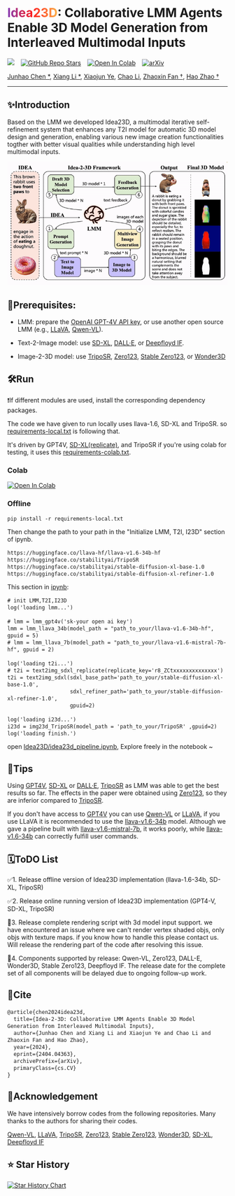 
<h1 style="font-weight: bold">
  <!-- <a href="https://idea23d.github.io/" target="_blank"> -->
     <span style="background: linear-gradient(90deg, rgba(131,58,180,1) 0%, rgba(253,29,29,1) 50%, rgba(252,176,69,1) 100%); -webkit-background-clip: text; color: transparent; background-clip: text;">Idea23D</span>:
    Collaborative LMM Agents Enable 3D Model Generation from Interleaved Multimodal Inputs
  <!-- </a> -->
</h1>

<div align="left">
  <!-- <a href='https://idea23d.github.io/'>
    <img src='https://img.shields.io/badge/Project-Page-green' alt="Project Page">
  </a>&ensp; -->
  <a href="https://idea23d.github.io/"><img src="https://img.shields.io/static/v1?label=Homepage&message=Idea23D&color=blue&logo=github-pages"></a> &ensp;
  <a href="https://github.com/yisuanwang/Idea23D"><img src="https://img.shields.io/github/stars/yisuanwang/Idea23D?label=stars&logo=github&color=brightgreen" alt="GitHub Repo Stars"></a> &ensp;
  <a href="https://colab.research.google.com/drive/1u_lJRvxIlBUPjC_Lou57SWLEnc5vLgQ6?usp=sharing"><img src="https://colab.research.google.com/assets/colab-badge.svg" alt="Open In Colab"></a> &ensp;
  <a href="https://arxiv.org/abs/2404.04363"><img src="https://img.shields.io/badge/arXiv-2404.04363-b31b1b.svg?style=flat-square" alt="arXiv"></a> &ensp;
</div>


<a href="https://scholar.google.com/citations?hl=en&user=uVMnzPMAAAAJ" target="_blank">Junhao Chen *</a>,
<a href="https://scholar.google.com/citations?hl=en&user=_wyYvQsAAAAJ" target="_blank">Xiang Li *</a>,
<a href="https://scholar.google.com/citations?user=BKMYsm4AAAAJ&hl=en" target="_blank">Xiaojun Ye</a>,
<a href="" target="_blank">Chao Li</a>,
<a href="https://scholar.google.com/citations?user=JHvyYDQAAAAJ" target="_blank">Zhaoxin Fan †</a>,
<a href="https://scholar.google.com/citations?hl=en&user=ygQznUQAAAAJ" target="_blank">Hao Zhao †</a>

----
## ✨Introduction
Based on the LMM we developed Idea23D, a multimodal iterative self-refinement system that enhances any T2I model for automatic 3D model design and generation, enabling various new image creation functionalities togther with better visual qualities while understanding high level multimodal inputs.


![idea23d](./page/idea23d.gif)


## 📔Prerequisites:
- LMM: prepare the [OpenAI GPT-4V API key](https://community.openai.com/t/how-can-i-get-a-gpt4-api-key/379141), or use another open source LMM (e.g., [LLaVA](https://github.com/haotian-liu/LLaVA), [Qwen-VL](https://modelscope.cn/studios/qwen/Qwen-VL-Max/summary)).

- Text-2-Image model: use [SD-XL](https://huggingface.co/docs/diffusers/en/using-diffusers/sdxl), [DALL·E](https://platform.openai.com/docs/guides/images?context=node), or [Deepfloyd IF](https://huggingface.co/docs/diffusers/en/api/pipelines/deepfloyd_if).

- Image-2-3D model: use [TripoSR](https://github.com/VAST-AI-Research/TripoSR), [Zero123](https://github.com/cvlab-columbia/zero123), [Stable Zero123](https://github.com/threestudio-project/threestudio?tab=readme-ov-file#stable-zero123), or [Wonder3D](https://github.com/xxlong0/Wonder3D)

## 🛠Run
❗If different modules are used, install the corresponding dependency packages.

The code we have given to run locally uses llava-1.6, SD-XL and TripoSR. so [requirements-local.txt](./requirements-local.txt) is following that.

It's driven by GPT4V, [SD-XL(replicate)](https://replicate.com/stability-ai/sdxl/api), and TripoSR if you're using colab for testing, it uses this [requirements-colab.txt](./requirements-colab.txt).

### Colab
[![Open In Colab](https://colab.research.google.com/assets/colab-badge.svg)](https://colab.research.google.com/drive/1u_lJRvxIlBUPjC_Lou57SWLEnc5vLgQ6?usp=sharing)

### Offline
```
pip install -r requirements-local.txt
```

Then change the path to your path in the "Initialize LMM, T2I, I23D" section of ipynb.
```
https://huggingface.co/llava-hf/llava-v1.6-34b-hf
https://huggingface.co/stabilityai/TripoSR
https://huggingface.co/stabilityai/stable-diffusion-xl-base-1.0
https://huggingface.co/stabilityai/stable-diffusion-xl-refiner-1.0
```

This section in [ipynb](./idea23d_pipeline.ipynb):
```
# init LMM,T2I,I23D
log('loading lmm...')

# lmm = lmm_gpt4v('sk-your open ai key')
lmm = lmm_llava_34b(model_path = "path_to_your/llava-v1.6-34b-hf", gpuid = 5)
# lmm = lmm_llava_7b(model_path = "path_to_your/llava-v1.6-mistral-7b-hf", gpuid = 2)

log('loading t2i...')
# t2i = text2img_sdxl_replicate(replicate_key='r8_ZCtxxxxxxxxxxxxxx')
t2i = text2img_sdxl(sdxl_base_path='path_to_your/stable-diffusion-xl-base-1.0', 
                    sdxl_refiner_path='path_to_your/stable-diffusion-xl-refiner-1.0', 
                    gpuid=2)

log('loading i23d...')
i23d = img23d_TripoSR(model_path = 'path_to_your/TripoSR' ,gpuid=2)
log('loading finish.')
```
open [Idea23D/idea23d_pipeline.ipynb](./idea23d_pipeline.ipynb), Explore freely in the notebook ~ 

## 🧐Tips
Using [GPT4V](https://community.openai.com/t/how-can-i-get-a-gpt4-api-key/379141), [SD-XL](https://replicate.com/stability-ai/sdxl/api) or [DALL·E](https://platform.openai.com/docs/guides/images?context=node), [TripoSR](https://github.com/VAST-AI-Research/TripoSR) as LMM was able to get the best results so far.
The effects in the paper were obtained using [Zero123](https://github.com/cvlab-columbia/zero123), so they are inferior compared to [TripoSR](https://github.com/VAST-AI-Research/TripoSR).

If you don't have access to [GPT4V](https://community.openai.com/t/how-can-i-get-a-gpt4-api-key/379141) you can use [Qwen-VL](https://modelscope.cn/studios/qwen/Qwen-VL-Max/summary) or [LLaVA](https://github.com/haotian-liu/LLaVA), if you use LLaVA it is recommended to use the [llava-v1.6-34b](https://huggingface.co/llava-hf/llava-v1.6-34b-hf) model. Although we gave a pipeline built with [llava-v1.6-mistral-7b](https://huggingface.co/llava-hf/llava-v1.6-mistral-7b-hf), it works poorly, while [llava-v1.6-34b](https://huggingface.co/llava-hf/llava-v1.6-34b-hf) can correctly fulfill user commands.

## 🗓ToDO List
✅1. Release offline version of Idea23D implementation (llava-1.6-34b, SD-XL, TripoSR)

✅2. Release online running version of Idea23D implementation (GPT4-V, SD-XL, TripoSR)

🔘3. Release complete rendering script with 3d model input support. we have encountered an issue where we can't render vertex shaded objs, only objs with texture maps. if you know how to handle this please contact us. Will release the rendering part of the code after resolving this issue.

🔘4. Components supported by release: Qwen-VL, Zero123, DALL-E, Wonder3D, Stable Zero123, Deepfloyd IF. The release date for the complete set of all components will be delayed due to ongoing follow-up work.

## 📜Cite
```
@article{chen2024idea23d,
  title={Idea-2-3D: Collaborative LMM Agents Enable 3D Model Generation from Interleaved Multimodal Inputs}, 
  author={Junhao Chen and Xiang Li and Xiaojun Ye and Chao Li and Zhaoxin Fan and Hao Zhao},
  year={2024},
  eprint={2404.04363},
  archivePrefix={arXiv},
  primaryClass={cs.CV}
}
```


## 🧰Acknowledgement
We have intensively borrow codes from the following repositories. Many thanks to the authors for sharing their codes.

[Qwen-VL](https://modelscope.cn/studios/qwen/Qwen-VL-Max/summary),
[LLaVA](https://github.com/haotian-liu/LLaVA),
[TripoSR](https://github.com/VAST-AI-Research/TripoSR),
[Zero123](https://github.com/cvlab-columbia/zero123),
[Stable Zero123](https://github.com/threestudio-project/threestudio?tab=readme-ov-file#stable-zero123),
[Wonder3D](https://github.com/xxlong0/Wonder3D),
[SD-XL](https://huggingface.co/docs/diffusers/en/using-diffusers/sdxl),
[Deepfloyd IF](https://huggingface.co/docs/diffusers/en/api/pipelines/deepfloyd_if)

## ⭐️ Star History

[![Star History Chart](https://api.star-history.com/svg?repos=yisuanwang/Idea23D&type=Date)](https://star-history.com/#yisuanwang/Idea23D&Date)
